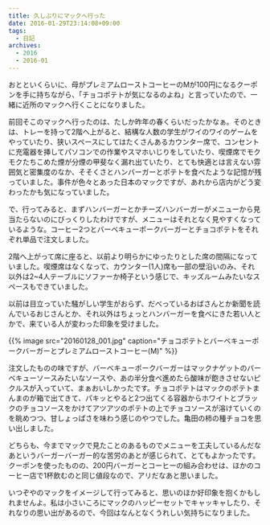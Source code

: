 ```yaml
---
title: 久しぶりにマックへ行った
date: 2016-01-29T23:14:08+09:00
tags:
  - 日記
archives:
  - 2016
  - 2016-01
---
```


おとといくらいに、母がプレミアムローストコーヒーのMが100円になるクーポンを手に持ちながら、「チョコポテトが気になるのよね」と言っていたので、一緒に近所のマックへ行くことになりました。

前回そこのマックへ行ったのは、たしか昨年の春くらいだったかなぁ。そのときは、トレーを持って2階へ上がると、結構な人数の学生がワイのワイのゲームをやっていたり、狭いスペースにしてはたくさんあるカウンター席で、コンセントに充電器を挿してパソコンでの作業やスマホいじりをしていたり、喫煙席でモクモクたちこめた煙が分煙の甲斐なく漏れ出ていたり、とても快適とは言えない雰囲気と密集度のなか、そそくさとハンバーガーとポテトを食べたような記憶が残っていました。事件が色々とあった日本のマックですが、あれから店内がどう変わったかも気になっていました。

で、行ってみると、まずハンバーガーとかチーズハンバーガーがメニューから見当たらないのにびっくりしたわけですが、メニューはそれとなく見やすくなっているような。コーヒー2つとバーベキューポークバーガーとチョコポテトをそれぞれ単品で注文しました。

2階へ上がって席に座ると、以前より明らかにゆったりとした席の間隔になっていました。喫煙席はなくなって、カウンター(1人)席も一部の壁沿いのみ、それ以外は2~4人テーブルにソファーか椅子という感じで、キッズルームみたいなスペースもできていました。

以前は目立っていた騒がしい学生がおらず、だべっているおばさんとか新聞を読んでいるおじさんとか、それ以外はちょっとハンバーガーを食べにきた若い人とかで、来ている人が変わった印象を受けました。

{{% image src="20160128_001.jpg" caption="チョコポテトとバーベキューポークバーガーとプレミアムローストコーヒー(M)" %}}

注文したものの味ですが、バーベキューポークバーガーはマックナゲットのバーベキューソースみたいなソースや、あの半分食べ進めたら酸味が飽きさせないピクルスが入っていて、まぁおいしかったです。チョコポテトはマックのポテトまんまのが箱で出てきて、パキッとやると2つ出てくる容器からホワイトとブラックのチョコソースをかけてアツアツのポテトの上でチョコソースが溶けていくのを眺めつつ、甘しょっぱさを味わう感じのやつでした。亀田の柿の種チョコを思い出しました。

どちらも、今までマックで見たことのあるものでメニューを工夫しているんだなあというバーガーバーガー的な苦労のあとが感じられて、とてもよかったです。クーポンを使ったものの、200円バーガーとコーヒーの組み合わせは、ほかのコーヒー店で1杯飲むのと同じ値段なので、アリだなあと思いました。

いつぞやのマックをイメージして行ってみると、思いのほか好印象を抱くかもしれませんよ。私は小さいころにマックのハッピーセットでキャッキャしたり、それなりの思い出があるので、今回はなんとなくうれしい気持ちになりました。

